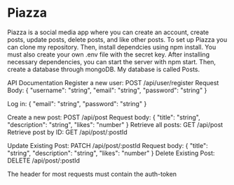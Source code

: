 # Piazza
Piazza is a social media app where you can create an account, create posts, update posts, delete posts, and like other posts. 
To set up Piazza you can clone my repository. 
Then, install dependcies using npm install. You must also create your own .env file with the secret key. 
After installing necessary dependencies, you can start the server with npm start. 
Then, create a database through mongoDB. My database is called Posts. 

API Documentation
Register a new user:
POST /api/user/register
Request Body:
{
  "username": "string",
  "email": "string",
  "password": "string"
}

Log in: 
{
  "email": "string",
  "password": "string"
}

Create a new post:
POST /api/post
Request body: 
{
  "title": "string",
  "description": "string",
  "likes": "number"
}
Retrieve all posts:
GET /api/post
Retrieve post by ID:
GET /api/post/:postId

Update Existing Post:
PATCH /api/post/:postId
Request body: 
{
  "title": "string",
  "description": "string",
  "likes": "number"
}
Delete Existing Post:
DELETE /api/post/:postId

The header for most requests must contain the auth-token 
